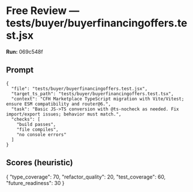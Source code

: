 # Free Review — tests/buyer/buyerfinancingoffers.test.jsx

**Run:** 069c548f

## Prompt

```
{
  "file": "tests/buyer/buyerfinancingoffers.test.jsx",
  "target_ts_path": "tests/buyer/buyerfinancingoffers.test.tsx",
  "context": "CFH Marketplace TypeScript migration with Vite/Vitest; ensure ESM compatibility and router@6.",
  "task": "Basic JS->TS conversion with @ts-nocheck as needed. Fix import/export issues; behavior must match.",
  "checks": [
    "build passes",
    "file compiles",
    "no console errors"
  ]
}
```

## Scores (heuristic)

{
  "type_coverage": 70,
  "refactor_quality": 20,
  "test_coverage": 60,
  "future_readiness": 30
}
